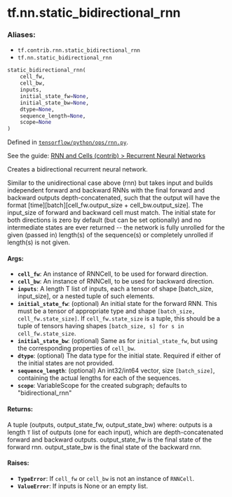 <div itemscope itemtype="http://developers.google.com/ReferenceObject">
<meta itemprop="name" content="tf.nn.static_bidirectional_rnn" />
</div>

# tf.nn.static_bidirectional_rnn

### Aliases:

* `tf.contrib.rnn.static_bidirectional_rnn`
* `tf.nn.static_bidirectional_rnn`

``` python
static_bidirectional_rnn(
    cell_fw,
    cell_bw,
    inputs,
    initial_state_fw=None,
    initial_state_bw=None,
    dtype=None,
    sequence_length=None,
    scope=None
)
```



Defined in [`tensorflow/python/ops/rnn.py`](https://www.tensorflow.org/code/tensorflow/python/ops/rnn.py).

See the guide: [RNN and Cells (contrib) > Recurrent Neural Networks](../../../../api_guides/python/contrib.rnn.md#Recurrent_Neural_Networks)

Creates a bidirectional recurrent neural network.

Similar to the unidirectional case above (rnn) but takes input and builds
independent forward and backward RNNs with the final forward and backward
outputs depth-concatenated, such that the output will have the format
[time][batch][cell_fw.output_size + cell_bw.output_size]. The input_size of
forward and backward cell must match. The initial state for both directions
is zero by default (but can be set optionally) and no intermediate states are
ever returned -- the network is fully unrolled for the given (passed in)
length(s) of the sequence(s) or completely unrolled if length(s) is not given.

#### Args:

* <b>`cell_fw`</b>: An instance of RNNCell, to be used for forward direction.
* <b>`cell_bw`</b>: An instance of RNNCell, to be used for backward direction.
* <b>`inputs`</b>: A length T list of inputs, each a tensor of shape
    [batch_size, input_size], or a nested tuple of such elements.
* <b>`initial_state_fw`</b>: (optional) An initial state for the forward RNN.
    This must be a tensor of appropriate type and shape
    `[batch_size, cell_fw.state_size]`.
    If `cell_fw.state_size` is a tuple, this should be a tuple of
    tensors having shapes `[batch_size, s] for s in cell_fw.state_size`.
* <b>`initial_state_bw`</b>: (optional) Same as for `initial_state_fw`, but using
    the corresponding properties of `cell_bw`.
* <b>`dtype`</b>: (optional) The data type for the initial state.  Required if
    either of the initial states are not provided.
* <b>`sequence_length`</b>: (optional) An int32/int64 vector, size `[batch_size]`,
    containing the actual lengths for each of the sequences.
* <b>`scope`</b>: VariableScope for the created subgraph; defaults to
    "bidirectional_rnn"


#### Returns:

  A tuple (outputs, output_state_fw, output_state_bw) where:
    outputs is a length `T` list of outputs (one for each input), which
      are depth-concatenated forward and backward outputs.
    output_state_fw is the final state of the forward rnn.
    output_state_bw is the final state of the backward rnn.


#### Raises:

* <b>`TypeError`</b>: If `cell_fw` or `cell_bw` is not an instance of `RNNCell`.
* <b>`ValueError`</b>: If inputs is None or an empty list.